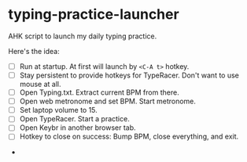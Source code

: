 # typing-practice-launcher
AHK script to launch my daily typing practice.

Here's the idea:
- [ ] Run at startup.  At first will launch by `<C-A t>` hotkey.
- [ ] Stay persistent to provide hotkeys for TypeRacer.  Don't want to use mouse at all.
- [ ] Open Typing.txt.  Extract current BPM from there.
- [ ] Open web metronome and set BPM.  Start metronome.
- [ ] Set laptop volume to 15.
- [ ] Open TypeRacer.  Start a practice.
- [ ] Open Keybr in another browser tab.
- [ ] Hotkey to close on success: Bump BPM, close everything, and exit.
- 
